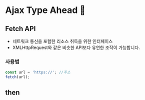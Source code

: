 # Ajax Type Ahead :eyes:



## Fetch API

- 네트워크 통신을 포함한 리소스 취득을 위한 인터페이스
- XMLHttpRequest와 같은 비슷한 API보다 유연한 조작이 가능합니다. 



### 사용법

```javascript
const url = 'https://'; //주소
fetch(url);
```





## then

